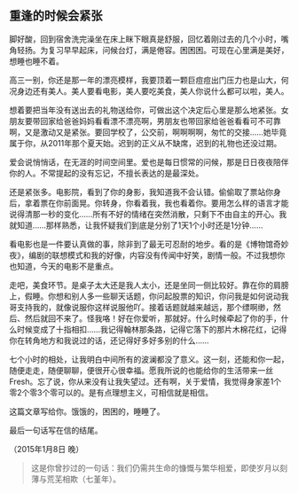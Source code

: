 ## 重逢的时候会紧张

脚好酸，回到宿舍洗完澡坐在床上眯下眼真是舒服，回忆着刚过去的几个小时，嘴角轻扬。为复习早早起床，问候台灯，满是倦容。困困困。可现在心里满是美好，想睡也睡不着。

高三一别，你还是那一年的漂亮模样，我要顶着一颗巨痘痘出门压力也是山大，何况身边还有美人。美人要看电影，美人要吃美食，美人你说什么都可以啦，美人。

想着要把当年没有送出去的礼物送给你，可做出这个决定后心里是那么地紧张。女朋友要带回家给爸爸妈妈看看漂不漂亮啊，男朋友也带回家给爸爸看看可不可靠啊，又是激动又是紧张。要回学校了，公交前，啊啊啊啊，匆忙的交接……她毕竟属于你，从2011年那个夏天始。迟到的正义从不缺席，迟到的礼物也还没过期。

爱会说悄悄话，在无涯的时间空间里。爱也是每日惯常的问候，那是日日夜夜陪伴你的人。不常提起的没有忘记，不擅长表达的是最深处。

还是紧张多。电影院，看到了你的身影，我知道我不会认错。偷偷取了票站你身后，拿着票在你前面晃。你转身，你看着我，我也看着你。要用怎么样的语言才能说得清那一秒的变化……所有不好的情绪在突然消散，只剩下不由自主的开心。我就知道……那样熟悉，让我怀疑我们到底是分别了1天1个小时还是1分钟……

看电影也是一件要认真做的事，除非到了最无可忍耐的地步。看的是《博物馆奇妙夜》，编剧的联想模式和我的好像，内容没有传闻中好笑，剧情一般。不过我想你也知道，今天的电影不是重点。

走吧，美食环节。是桌子太大还是我人太小，还是坐同一侧比较好。靠在你的肩膀上，假睡。你想和别人多一些聊天话题，你问起股票的知识，你问我是如何说动我哥支持我的，就像说服你这样说服他吖。接着话题就越来越远，那个缥啊缈，然后、然后就回不来了。怪我咯！好在你爱听，那就好。什么时候牵起了你的手，什么时候变成了十指相扣……我记得翰林那条路，记得它落下的那片木棉花红，记得你在转角地方和我说过的话，还记得好多好多别的什么……

七个小时的相处，让我明白中间所有的波澜都没了意义。这一刻，还能和你一起，随便走走，随便聊聊，便很开心很幸福。愿我所说的也能给你的生活带来一丝Fresh。忘了说，你从来没有让我失望过。还有啊，关于爱情，我觉得身家差1个零2个零3个零可以的。是有点理想主义，可相信就是相信。

这篇文章写给你。饿饿的，困困的，睡睡了。

最后一句话写在信的结尾。

（2015年1月8日 晚）

> 这是你曾抄过的一句话：我们仍需共生命的慷慨与繁华相爱，即使岁月以刻薄与荒芜相欺（七堇年）。